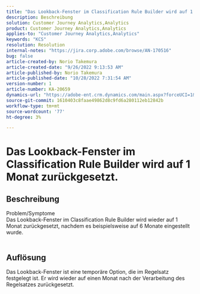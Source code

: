 ```yaml
---
title: "Das Lookback-Fenster im Classification Rule Builder wird auf 1 Monat zurückgesetzt."
description: Beschreibung
solution: Customer Journey Analytics,Analytics
product: Customer Journey Analytics,Analytics
applies-to: "Customer Journey Analytics,Analytics"
keywords: "KCS"
resolution: Resolution
internal-notes: "https://jira.corp.adobe.com/browse/AN-170516"
bug: false
article-created-by: Norio Takemura
article-created-date: "9/26/2022 9:13:53 AM"
article-published-by: Norio Takemura
article-published-date: "10/28/2022 7:31:54 AM"
version-number: 1
article-number: KA-20659
dynamics-url: "https://adobe-ent.crm.dynamics.com/main.aspx?forceUCI=1&pagetype=entityrecord&etn=knowledgearticle&id=7ad4e088-7b3d-ed11-9db1-002248086d3d"
source-git-commit: 1610403c8faae49862d8c9fd6a280112eb12842b
workflow-type: tm+mt
source-wordcount: '77'
ht-degree: 3%

---
```


# Das Lookback-Fenster im Classification Rule Builder wird auf 1 Monat zurückgesetzt.

## Beschreibung

Problem/Symptome
<br>Das Lookback-Fenster im Classification Rule Builder wird wieder auf 1 Monat zurückgesetzt, nachdem es beispielsweise auf 6 Monate eingestellt wurde.
<br> 

## Auflösung


Das Lookback-Fenster ist eine temporäre Option, die im Regelsatz festgelegt ist. Er wird wieder auf einen Monat nach der Verarbeitung des Regelsatzes zurückgesetzt.
